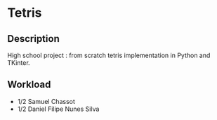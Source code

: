 # Tetris

## Description
High school project : from scratch tetris implementation in Python and TKinter.


## Workload
- 1/2 Samuel Chassot
- 1/2 Daniel Filipe Nunes Silva
